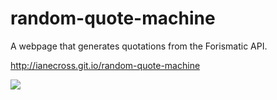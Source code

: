 # random-quote-machine 

A webpage that generates quotations from the Forismatic API. 

http://ianecross.git.io/random-quote-machine

<img src="https://ianecross.github.io/random-quote-machine/img/Screenshot.png">

